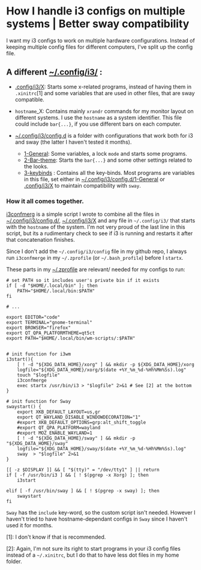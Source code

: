 # How I handle i3 configs on multiple systems | Better sway compatibility

I want my i3 configs to work on multiple hardware configurations. Instead of keeping multiple config files for different computers, I've split up the config file. 

## A different [~/.config/i3/](https://github.com/ispanos/dotfiles/tree/master/.config/i3) :
- [.config/i3/X](https://github.com/ispanos/dotfiles/blob/master/.config/i3/X): Starts some x-related programs, instead of having them in `.xinitrc`[1] and some variables that are used in other files, that are sway compatible.
- `hostname`_X: Contains mainly `xrandr` commands for my monitor layout on different systems. I use the `hostname` as a system identifier. This file could include `bar{...}`, if you use different bars on each computer.

- [~/.config/i3/config.d](https://github.com/ispanos/dotfiles/tree/master/.config/sway/config.d) is a folder with configurations that work both for i3 and sway (the latter I haven't tested it months). 
    - [1-General](https://github.com/ispanos/dotfiles/blob/master/.config/sway/config.d/1-General): Some variables, a lock `mode` and starts some programs.
    - [2-Bar-theme](https://github.com/ispanos/dotfiles/blob/master/.config/sway/config.d/2-Bar-theme): Starts the `bar{...}` and some other settings related to the looks.
    - [3-keybinds](https://github.com/ispanos/dotfiles/blob/master/.config/sway/config.d/3-keybinds) : Contains all the key-binds. Most programs are variables in this file, set either in [~/.config/i3/config.d/1-General](https://github.com/ispanos/dotfiles/blob/master/.config/sway/config.d/1-General) or [.config/i3/X](https://github.com/ispanos/dotfiles/blob/master/.config/i3/X) to maintain compatibility with `sway`.

### How it all comes together.
[i3confmerg](https://github.com/ispanos/dotfiles/blob/master/.local/bin/wm-scripts/i3confmerge) is a simple script I wrote to combine all the files in [~/.config/i3/config.d/](https://github.com/ispanos/dotfiles/tree/master/.config/sway/config.d), [~/.config/i3/X](https://github.com/ispanos/dotfiles/blob/master/.config/i3/X) and any file in `~/.config/i3/` that starts with the `hostname` of the system. I'm not very proud of the last line in this script, but its a rudimentary check to see if i3 is running and restarts it after that concatenation finishes. 

Since I don't add the `~/.config/i3/config` file in my github repo, I always run `i3confmerge` in my `~/.zprofile` (or `~/.bash_profile`) before I `startx`.

These parts in my [~/.zprofile](https://github.com/ispanos/dotfiles/blob/master/.zprofile) are relevant/ needed for my configs to run:


    # set PATH so it includes user's private bin if it exists
    if [ -d "$HOME/.local/bin" ]; then
        PATH="$HOME/.local/bin:$PATH"
    fi
    
    # ...
    
    export EDITOR="code"
    export TERMINAL="gnome-terminal"
    export BROWSER="firefox"
    export QT_QPA_PLATFORMTHEME=qt5ct
    export PATH="$HOME/.local/bin/wm-scripts/:$PATH"


    # init function for i3wm
    i3start(){
        [ ! -d "${XDG_DATA_HOME}/xorg" ] && mkdir -p ${XDG_DATA_HOME}/xorg
        logfile="${XDG_DATA_HOME}/xorg/$(date +%Y_%m_%d-%Hh%Mm%Ss).log"
        touch "$logfile"
        i3confmerge
        exec startx /usr/bin/i3 > "$logfile" 2>&1 # See [2] at the bottom
    }

    # init function for Sway
    swaystart() {
        export XKB_DEFAULT_LAYOUT=us,gr
        export QT_WAYLAND_DISABLE_WINDOWDECORATION="1"
        #export XKB_DEFAULT_OPTIONS=grp:alt_shift_toggle
        #export QT_QPA_PLATFORM=wayland
        #export MOZ_ENABLE_WAYLAND=1
        [ ! -d "${XDG_DATA_HOME}/sway" ] && mkdir -p "${XDG_DATA_HOME}/sway"
        logfile="${XDG_DATA_HOME}/sway/$(date +%Y_%m_%d-%Hh%Mm%Ss).log"
        sway  > "$logfile" 2>&1
    }

    [[ -z $DISPLAY ]] && [ "$(tty)" = "/dev/tty1" ] || return
    if [ -f /usr/bin/i3 ] && [ ! $(pgrep -x Xorg) ]; then
        i3start

    elif [ -f /usr/bin/sway ] && [ ! $(pgrep -x sway) ]; then
        swaystart
    fi


`Sway` has the `include` key-word, so the custom script isn't needed. However I haven't tried to have hostname-dependant configs in `Sway` since I haven't used it for months.

[1]: I don't know if that is recommended.

[2]: Again, I'm not sure its right to start programs in your i3 config files instead of a `~/.xinitrc`, but I do that to have less dot files in my home folder.
